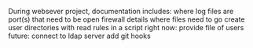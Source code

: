 During websever project, documentation includes: 
where log files are
port(s) that need to be open
firewall details
where files need to go
create user directories with read rules in a script
    right now: provide file of users
    future: connect to ldap server
add git hooks
